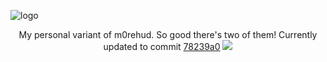 ![logo](https://i.imgur.com/HVyxIC3.png)

<div align="center">
My personal variant of m0rehud. So good there's two of them! Currently updated to commit <a href="https://github.com/Hypnootize/m0rehud/commit/78239a06a1f452c0860004b9e395d17805129cba">78239a0</a>
<a href="https://github.com/Hypnootize/m0rehud/wiki/CREDITS"><img src="https://i.imgur.com/CjePbm6.png"></a>
</div>